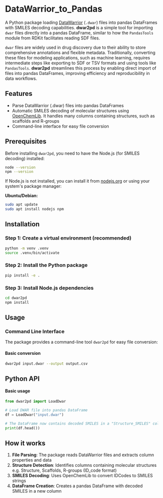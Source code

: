 # DataWarrior_to_Pandas

A Python package loading [DataWarrior](https://openmolecules.org/datawarrior/) (`.dwar`) files into pandas DataFrames with SMILES decoding capabilities.
**dwar2pd** is a simple tool for importing `dwar` files directly into a pandas DataFrame, similar to how the `PandasTools` module from RDKit facilitates reading SDF files.

`dwar` files are widely used in drug discovery due to their ability to store comprehensive annotations and flexible metadata. Traditionally, converting these files for modeling applications, such as machine learning, requires intermediate steps like exporting to SDF or TSV formats and using tools like `PandasTools`. **dwar2pd** streamlines this process by enabling direct import of  files into pandas DataFrames, improving efficiency and reproducibility in data workflows.


## Features

- Parse DataWarrior (.dwar) files into pandas DataFrames
- Automatic SMILES decoding of molecular structures using [OpenChemLib](https://github.com/cheminfo/openchemlib-js). It handles many columns containing structures, such as scaffolds and R-groups
- Command-line interface for easy file conversion


## Prerequisites

Before installing `dwar2pd`, you need to have the Node.js (for SMILES decoding) installed:

```bash
node --version
npm --version
```

If Node.js is not installed, you can install it from [nodejs.org](https://nodejs.org/) or using your system's package manager:

**Ubuntu/Debian:**
```bash
sudo apt update
sudo apt install nodejs npm
```

## Installation


### Step 1: Create a virtual environment (recommended)
```bash
python -m venv .venv
source .venv/bin/activate 
```

### Step 2: Install the Python package
```bash
pip install -e .
```

### Step 3: Install Node.js dependencies
```bash
cd dwar2pd
npm install
```

## Usage

### Command Line Interface

The package provides a command-line tool `dwar2pd` for easy file conversion:

#### Basic conversion

```bash
dwar2pd input.dwar --output output.csv
```

## Python API

#### Basic usage
```python
from dwar2pd import LoadDwar

# Load DWAR file into pandas DataFrame
df = LoadDwar("input.dwar")

# The DataFrame now contains decoded SMILES in a "Structure_SMILES" column
print(df.head())
```

## How it works

1. **File Parsing**: The package reads DataWarrior files and extracts column properties and data
2. **Structure Detection**: Identifies columns containing molecular structures e.g. Structure, Scaffolds, R-groups (ID_code format)
3. **SMILES Decoding**: Uses OpenChemLib to convert IDCodes to SMILES strings
4. **DataFrame Creation**: Creates a pandas DataFrame with decoded SMILES in a new column



